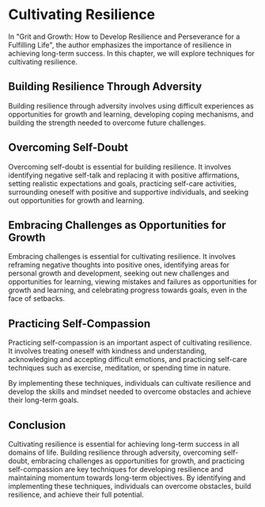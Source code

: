 Cultivating Resilience
===============================

In "Grit and Growth: How to Develop Resilience and Perseverance for a Fulfilling Life", the author emphasizes the importance of resilience in achieving long-term success. In this chapter, we will explore techniques for cultivating resilience.

Building Resilience Through Adversity
-------------------------------------

Building resilience through adversity involves using difficult experiences as opportunities for growth and learning, developing coping mechanisms, and building the strength needed to overcome future challenges.

Overcoming Self-Doubt
---------------------

Overcoming self-doubt is essential for building resilience. It involves identifying negative self-talk and replacing it with positive affirmations, setting realistic expectations and goals, practicing self-care activities, surrounding oneself with positive and supportive individuals, and seeking out opportunities for growth and learning.

Embracing Challenges as Opportunities for Growth
------------------------------------------------

Embracing challenges is essential for cultivating resilience. It involves reframing negative thoughts into positive ones, identifying areas for personal growth and development, seeking out new challenges and opportunities for learning, viewing mistakes and failures as opportunities for growth and learning, and celebrating progress towards goals, even in the face of setbacks.

Practicing Self-Compassion
--------------------------

Practicing self-compassion is an important aspect of cultivating resilience. It involves treating oneself with kindness and understanding, acknowledging and accepting difficult emotions, and practicing self-care techniques such as exercise, meditation, or spending time in nature.

By implementing these techniques, individuals can cultivate resilience and develop the skills and mindset needed to overcome obstacles and achieve their long-term goals.

Conclusion
----------

Cultivating resilience is essential for achieving long-term success in all domains of life. Building resilience through adversity, overcoming self-doubt, embracing challenges as opportunities for growth, and practicing self-compassion are key techniques for developing resilience and maintaining momentum towards long-term objectives. By identifying and implementing these techniques, individuals can overcome obstacles, build resilience, and achieve their full potential.
